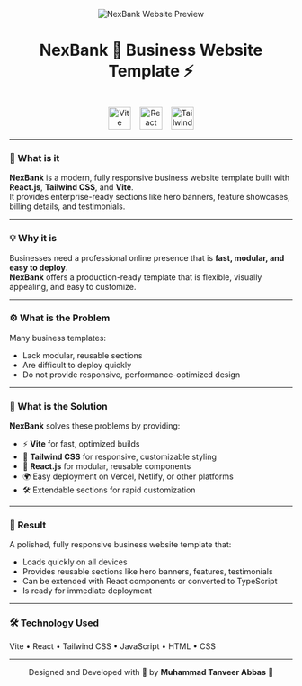 <p align="center">
  <img src="https://i.postimg.cc/rwzKBrsQ/NexBank.png" alt="NexBank Website Preview" />
</p>
<div align="center">

# NexBank 🏦 Business Website Template ⚡

</div>
<br/>
<div align="center">
  <img src="https://img.shields.io/badge/Vite-646CFF?logo=vite&logoColor=white&style=for-the-badge" height="40" alt="Vite logo" style="margin-right:12px;" />
  <img src="https://img.shields.io/badge/React-61DAFB?logo=react&logoColor=black&style=for-the-badge" height="40" alt="React logo" style="margin-right:12px;" />
  <img src="https://img.shields.io/badge/Tailwind%20CSS-06B6D4?logo=tailwindcss&logoColor=black&style=for-the-badge" height="40" alt="Tailwind CSS logo" />
</div>

---

### 🧠 What is it

**NexBank** is a modern, fully responsive business website template built with **React.js**, **Tailwind CSS**, and **Vite**.  
It provides enterprise-ready sections like hero banners, feature showcases, billing details, and testimonials.

---

### 💡 Why it is

Businesses need a professional online presence that is **fast, modular, and easy to deploy**.  
**NexBank** offers a production-ready template that is flexible, visually appealing, and easy to customize.

---

### ⚙️ What is the Problem

Many business templates:

- Lack modular, reusable sections  
- Are difficult to deploy quickly  
- Do not provide responsive, performance-optimized design

---

### 🧩 What is the Solution

**NexBank** solves these problems by providing:

- ⚡ **Vite** for fast, optimized builds  
- 🎨 **Tailwind CSS** for responsive, customizable styling  
- 🧠 **React.js** for modular, reusable components  
- 🌍 Easy deployment on Vercel, Netlify, or other platforms  
- 🛠️ Extendable sections for rapid customization

---

### 🚀 Result

A polished, fully responsive business website template that:

- Loads quickly on all devices  
- Provides reusable sections like hero banners, features, testimonials  
- Can be extended with React components or converted to TypeScript  
- Is ready for immediate deployment

---

### 🛠️ Technology Used

Vite • React • Tailwind CSS • JavaScript • HTML • CSS

---

<div align="center">

Designed and Developed with 🧠 by **Muhammad Tanveer Abbas** 🌟

</div>

